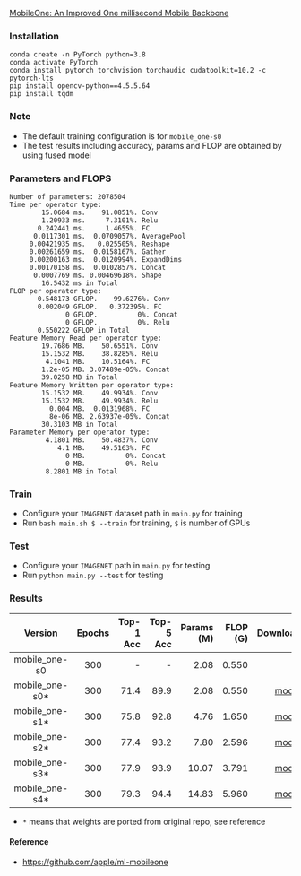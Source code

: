 [MobileOne: An Improved One millisecond Mobile Backbone](https://arxiv.org/abs/2206.04040)

### Installation

```
conda create -n PyTorch python=3.8
conda activate PyTorch
conda install pytorch torchvision torchaudio cudatoolkit=10.2 -c pytorch-lts
pip install opencv-python==4.5.5.64
pip install tqdm
```

### Note

* The default training configuration is for `mobile_one-s0`
* The test results including accuracy, params and FLOP are obtained by using fused model

### Parameters and FLOPS

```
Number of parameters: 2078504
Time per operator type:
        15.0684 ms.    91.0851%. Conv
        1.20933 ms.     7.3101%. Relu
       0.242441 ms.     1.4655%. FC
      0.0117301 ms.  0.0709057%. AveragePool
     0.00421935 ms.   0.025505%. Reshape
     0.00261659 ms.  0.0158167%. Gather
     0.00200163 ms.  0.0120994%. ExpandDims
     0.00170158 ms.  0.0102857%. Concat
      0.0007769 ms. 0.00469618%. Shape
        16.5432 ms in Total
FLOP per operator type:
       0.548173 GFLOP.    99.6276%. Conv
       0.002049 GFLOP.   0.372395%. FC
              0 GFLOP.          0%. Concat
              0 GFLOP.          0%. Relu
       0.550222 GFLOP in Total
Feature Memory Read per operator type:
        19.7686 MB.    50.6551%. Conv
        15.1532 MB.    38.8285%. Relu
         4.1041 MB.    10.5164%. FC
        1.2e-05 MB. 3.07489e-05%. Concat
        39.0258 MB in Total
Feature Memory Written per operator type:
        15.1532 MB.    49.9934%. Conv
        15.1532 MB.    49.9934%. Relu
          0.004 MB.  0.0131968%. FC
          8e-06 MB. 2.63937e-05%. Concat
        30.3103 MB in Total
Parameter Memory per operator type:
         4.1801 MB.    50.4837%. Conv
            4.1 MB.    49.5163%. FC
              0 MB.          0%. Concat
              0 MB.          0%. Relu
         8.2801 MB in Total
```

### Train

* Configure your `IMAGENET` dataset path in `main.py` for training
* Run `bash main.sh $ --train` for training, `$` is number of GPUs

### Test

* Configure your `IMAGENET` path in `main.py` for testing
* Run `python main.py --test` for testing

### Results

|    Version     | Epochs | Top-1 Acc | Top-5 Acc | Params (M) | FLOP (G) |                                                                          Download |
|:--------------:|:------:|----------:|----------:|-----------:|---------:|----------------------------------------------------------------------------------:|
| mobile_one-s0  |  300   |         - |         - |       2.08 |    0.550 |                                                                                 - |
| mobile_one-s0* |  300   |      71.4 |      89.9 |       2.08 |    0.550 | [model](https://github.com/jahongir7174/MobileOne/releases/download/v0.0.1/s0.pt) |
| mobile_one-s1* |  300   |      75.8 |      92.8 |       4.76 |    1.650 | [model](https://github.com/jahongir7174/MobileOne/releases/download/v0.0.1/s1.pt) |
| mobile_one-s2* |  300   |      77.4 |      93.2 |       7.80 |    2.596 | [model](https://github.com/jahongir7174/MobileOne/releases/download/v0.0.1/s2.pt) |
| mobile_one-s3* |  300   |      77.9 |      93.9 |      10.07 |    3.791 | [model](https://github.com/jahongir7174/MobileOne/releases/download/v0.0.1/s3.pt) |
| mobile_one-s4* |  300   |      79.3 |      94.4 |      14.83 |    5.960 | [model](https://github.com/jahongir7174/MobileOne/releases/download/v0.0.1/s4.pt) |

* `*` means that weights are ported from original repo, see reference

#### Reference

* https://github.com/apple/ml-mobileone
